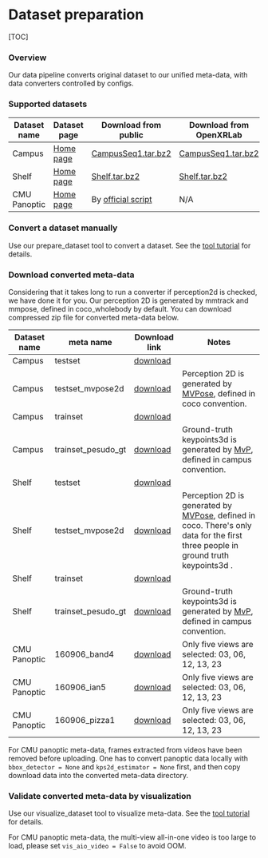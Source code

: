 # Dataset preparation

[TOC]

### Overview

Our data pipeline converts original dataset to our unified meta-data, with data converters controlled by configs.

### Supported datasets

| Dataset name | Dataset page                                               | Download from public                                         | Download from OpenXRLab                                      |
| ------------ | ---------------------------------------------------------- | ------------------------------------------------------------ | ------------------------------------------------------------ |
| Campus       | [Home page](https://campar.in.tum.de/Chair/MultiHumanPose) | [CampusSeq1.tar.bz2](https://www.campar.in.tum.de/public_datasets/2014_cvpr_belagiannis/CampusSeq1.tar.bz2) | [CampusSeq1.tar.bz2](http://10.4.11.59:18080/resources/XRlab/dataset/CampusSeq1.tar.bz2) |
| Shelf        | [Home page](https://campar.in.tum.de/Chair/MultiHumanPose) | [Shelf.tar.bz2](https://www.campar.in.tum.de/public_datasets/2014_cvpr_belagiannis/Shelf.tar.bz2) | [Shelf.tar.bz2](http://10.4.11.59:18080/resources/XRlab/dataset/Shelf.tar.bz2) |
| CMU Panoptic | [Home page](http://domedb.perception.cs.cmu.edu/)          | By [official script](https://github.com/CMU-Perceptual-Computing-Lab/panoptic-toolbox/blob/master/scripts/getData.sh) | N/A                                                          |

### Convert a dataset manually

Use our prepare_dataset tool to convert a dataset. See the [tool tutorial](./tool/prepare_dataset.md) for details.

### Download converted meta-data

Considering that it takes long to run a converter if perception2d is checked, we have done it for you. Our perception 2D is generated by mmtrack and mmpose, defined in coco_wholebody by default. You can download compressed zip file for converted meta-data below.

| Dataset name | meta name          | Download link                                                | Notes                                                        |
| ------------ | ------------------ | ------------------------------------------------------------ | ------------------------------------------------------------ |
| Campus       | testset            | [download](http://10.4.11.59:18080/resources/XRlab/dataset/meta-data/CampusSeq1/xrmocap_meta_testset.zip) |                                                              |
| Campus       | testset_mvpose2d   | [download](http://10.4.11.59:18080/resources/XRlab/dataset/meta-data/CampusSeq1/xrmocap_meta_testset_mvpose2d.zip) | Perception 2D is generated by [MVPose](https://github.com/zju3dv/mvpose#accelerate-the-evaluation), defined in coco convention. |
| Campus       | trainset           | [download](http://10.4.11.59:18080/resources/XRlab/dataset/meta-data/CampusSeq1/xrmocap_meta_trainset.zip) |                                                              |
| Campus       | trainset_pesudo_gt | [download](http://10.4.11.59:18080/resources/XRlab/dataset/meta-data/CampusSeq1/xrmocap_meta_trainset_pesudo_gt.zip) | Ground-truth keypoints3d is generated by [MvP](https://github.com/sail-sg/mvp#22-shelfcampus), defined in campus convention. |
| Shelf        | testset            | [download](http://10.4.11.59:18080/resources/XRlab/dataset/meta-data/Shelf/xrmocap_meta_testset.zip) |                                                              |
| Shelf        | testset_mvpose2d   | [download](http://10.4.11.59:18080/resources/XRlab/dataset/meta-data/Shelf/xrmocap_meta_testset_mvpose2d.zip) | Perception 2D is generated by [MVPose](https://github.com/zju3dv/mvpose#accelerate-the-evaluation), defined in coco. There's only data for the first three people in ground truth keypoints3d . |
| Shelf        | trainset           | [download](http://10.4.11.59:18080/resources/XRlab/dataset/meta-data/Shelf/xrmocap_meta_trainset.zip) |                                                              |
| Shelf        | trainset_pesudo_gt | [download](http://10.4.11.59:18080/resources/XRlab/dataset/meta-data/Shelf/xrmocap_meta_trainset_pesudo_gt.zip) | Ground-truth keypoints3d is generated by [MvP](https://github.com/sail-sg/mvp#22-shelfcampus), defined in campus convention. |
| CMU Panoptic | 160906_band4       | [download](http://10.4.11.59:18080/resources/XRlab/dataset/meta-data/Panoptic/xrmocap_meta_band4.zip) | Only five views are selected: 03, 06, 12, 13, 23             |
| CMU Panoptic | 160906_ian5        | [download](http://10.4.11.59:18080/resources/XRlab/dataset/meta-data/Panoptic/xrmocap_meta_ian5.zip) | Only five views are selected: 03, 06, 12, 13, 23             |
| CMU Panoptic | 160906_pizza1      | [download](http://10.4.11.59:18080/resources/XRlab/dataset/meta-data/Panoptic/xrmocap_meta_pizza1.zip) | Only five views are selected: 03, 06, 12, 13, 23             |

For CMU panoptic meta-data, frames extracted from videos have been removed before uploading. One has to convert panoptic data locally with `bbox_detector = None` and `kps2d_estimator = None`  first, and then copy download data into the converted meta-data directory.

### Validate converted meta-data by visualization

Use our visualize_dataset tool to visualize meta-data. See the [tool tutorial](./tool/visualize_dataset.md) for details.

For CMU panoptic meta-data, the multi-view all-in-one video is too large to load, please set `vis_aio_video = False`  to avoid OOM.
